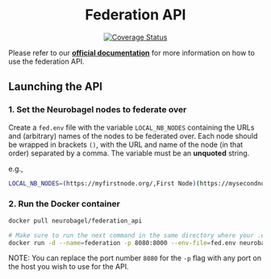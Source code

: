 <div align="center">

# Federation API

[![Coverage Status](https://coveralls.io/repos/github/neurobagel/federation-api/badge.svg?branch=main)](https://coveralls.io/github/neurobagel/federation-api?branch=main)

</div>

Please refer to our [**official documentation**](https://neurobagel.org/overview/) for more information on how to use the federation API.

## Launching the API
### 1. Set the Neurobagel nodes to federate over
Create a `fed.env` file with the variable `LOCAL_NB_NODES` containing the URLs and (arbitrary) names of the nodes to be federated over. 
Each node should be wrapped in brackets `()`, with the URL and name of the node (in that order) separated by a comma.
The variable must be an **unquoted** string.

e.g.,
```bash
LOCAL_NB_NODES=(https://myfirstnode.org/,First Node)(https://mysecondnode.org/,Second Node)
```

### 2. Run the Docker container
```bash
docker pull neurobagel/federation_api

# Make sure to run the next command in the same directory where your .env file is
docker run -d --name=federation -p 8080:8000 --env-file=fed.env neurobagel/federation_api
```
NOTE: You can replace the port number `8080` for the `-p` flag with any port on the host you wish to use for the API.
